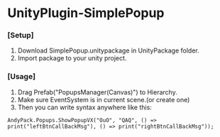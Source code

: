 # UnityPlugin-SimplePopup
### [Setup]
1. Download SimplePopup.unitypackage in UnityPackage folder.
2. Import package to your unity project.

### [Usage]
1. Drag Prefab("PopupsManager(Canvas)") to Hierarchy.
2. Make sure EventSystem is in current scene.(or create one)
3. Then you can write syntax anywhere like this:

`AndyPack.Popups.ShowPopupVX("OuO", "QAQ", () => print("leftBtnCallBackMsg"), () => print("rightBtnCallBackMsg"));`

